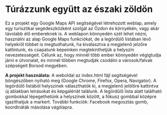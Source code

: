 # Túrázzunk együtt az északi zöldön

Ez a projekt egy Google Maps API segítségével létrehozott weblap, amely egy turisztikai segédeszközként szolgál az Ózdon és környékén, vagy akár távolabb élő embereknek is.  A weblapon könnyedén szét lehet nézni, használni az alap Google Maps funkciókat, de a legördülő listában lévő helyekről többet is megtudhatunk, ha kiválasztva a megjelenő jelzőre kattintunk, és csapatunk képeinken megtekinthetjük a helyszín nevezetességeit. Célunk az, hogy minnél több ember könnyedén végigtudja járni e útvonalat, és minnél többen megtudják csodálni a városok/falvak szépségeit Borsod megyében. 

**A projekt használata:**
A weboldal az index.html fájl segítségével böngészőben nyiható meg (Google Chrome, Firefox, Opera, Navigator). A legördülő listából helyszínek választhatók ki, a megjelenő jelölőre kattintva új ablakban leírásokat és képgalériát találunk. A legördülő lista alatt található gombokkal lépegethetünk a helyszínek között, a fókusz gombbal középre igazíthatjuk a markert.
További funkciók: Facebook megosztás gomb, koordináták másolása vágólapra.
